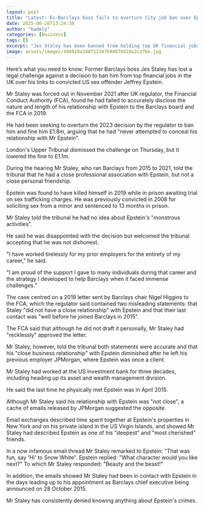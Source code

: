 ```yaml
---
layout: post
title: "Latest: Ex-Barclays boss fails to overturn City job ban over Epstein link"
date: 2025-06-26T13:24:38
author: "badely"
categories: [Business]
tags: []
excerpt: "Jes Staley has been banned from holding top UK financial jobs over his links to convicted sex offender Jeffrey Epstein."
image: assets/images/486928a348f12347b94676818a2c276e.jpg
---
```


Here’s what you need to know: Former Barclays boss Jes Staley has lost a legal challenge against a decision to ban him from top financial jobs in the UK over his links to convicted US sex offender Jeffrey Epstein.

Mr Staley was forced out in November 2021 after UK regulator, the Financial Conduct Authority (FCA), found he had failed to accurately disclose the nature and length of his relationship with Epstein to the Barclays board and the FCA in 2019.

He had been seeking to overturn the 2023 decision by the regulator to ban him and fine him £1.8m, arguing that he had "never attempted to conceal his relationship with Mr Epstein".

London's Upper Tribunal dismissed the challenge on Thursday, but it lowered the fine to £1.1m.

During the hearing Mr Staley, who ran Barclays from 2015 to 2021, told the tribunal that he had a close professional association with Epstein, but not a close personal friendship.

Epstein was found to have killed himself in 2019 while in prison awaiting trial on sex trafficking charges. He was previously convicted in 2008 for soliciting sex from a minor and sentenced to 13 months in prison.

Mr Staley told the tribunal he had no idea about Epstein's "monstrous activities".

He said he was disappointed with the decision but welcomed the tribunal accepting that he was not dishonest.

"I have worked tirelessly for my prior employers for the entirety of my career," he said.

"I am proud of the support I gave to many individuals during that career and the strategy I developed to help Barclays when it faced immense challenges."

The case centred on a 2019 letter sent by Barclays chair Nigel Higgins to the FCA, which the regulator said contained two misleading statements: that Staley "did not have a close relationship" with Epstein and that their last contact was "well before he joined Barclays in 2015".

The FCA said that although he did not draft it personally, Mr Staley had "recklessly" approved the letter.

Mr Staley, however, told the tribunal both statements were accurate and that his "close business relationship" with Epstein diminished after he left his previous employer JPMorgan, where Epstein was once a client.

Mr Staley had worked at the US investment bank for three decades, including heading up its asset and wealth management division.

He said the last time he physically met Epstein was in April 2015.

Although Mr Staley said his relationship with Epstein was "not close", a cache of emails released by JPMorgan suggested the opposite.

Email exchanges described time spent together at Epstein's properties in New York and on his private island in the US Virgin Islands, and showed Mr Staley had described Epstein as one of his "deepest" and "most cherished" friends.

In a now infamous email thread Mr Staley remarked to Epstein: "That was fun, say 'Hi' to Snow White". Epstein replied: "What character would you like next?" To which Mr Staley responded: "Beauty and the beast!"

In addition, the emails showed Mr Staley had been in contact with Epstein in the days leading up to his appointment as Barclays chief executive being announced on 28 October 2015.

Mr Staley has consistently denied knowing anything about Epstein's crimes.

